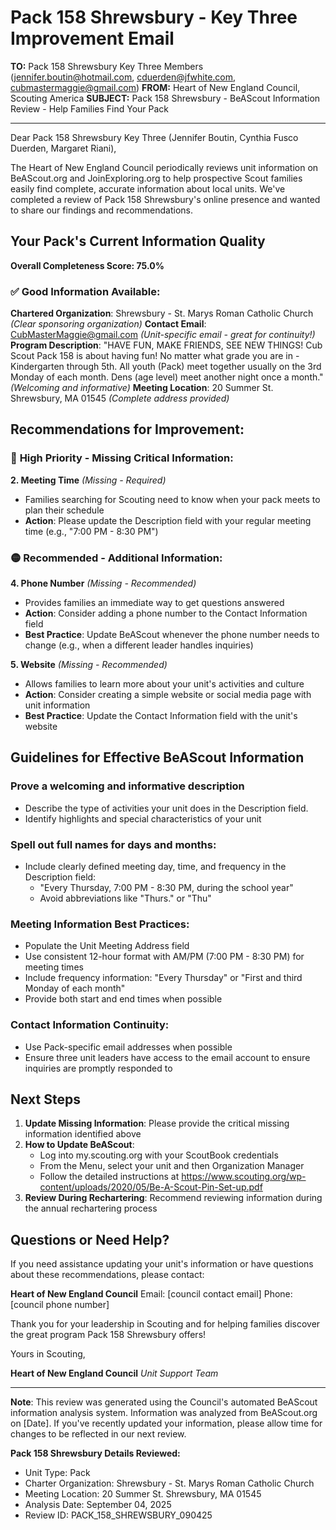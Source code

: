 # Pack 158 Shrewsbury - Key Three Improvement Email

**TO:** Pack 158 Shrewsbury Key Three Members (jennifer.boutin@hotmail.com, cduerden@jfwhite.com, cubmastermaggie@gmail.com)
**FROM:** Heart of New England Council, Scouting America
**SUBJECT:** Pack 158 Shrewsbury - BeAScout Information Review - Help Families Find Your Pack

---

Dear Pack 158 Shrewsbury Key Three (Jennifer Boutin, Cynthia Fusco Duerden, Margaret Riani),

The Heart of New England Council periodically reviews unit information on BeAScout.org and JoinExploring.org to help prospective Scout families easily find complete, accurate information about local units. We've completed a review of Pack 158 Shrewsbury's online presence and wanted to share our findings and recommendations.

## Your Pack's Current Information Quality

**Overall Completeness Score: 75.0%**

### ✅ **Good Information Available:**
**Chartered Organization**: Shrewsbury - St. Marys Roman Catholic Church *(Clear sponsoring organization)*
**Contact Email**: CubMasterMaggie@gmail.com *(Unit-specific email - great for continuity!)*
**Program Description**: "HAVE FUN, MAKE FRIENDS, SEE NEW THINGS! Cub Scout Pack 158 is about having fun! No matter what grade you are in - Kindergarten through 5th. All youth (Pack) meet together usually on the 3rd Monday of each month. Dens (age level) meet another night once a month." *(Welcoming and informative)*
**Meeting Location**: 20 Summer St. Shrewsbury, MA 01545 *(Complete address provided)*

## Recommendations for Improvement:

### 🔴 **High Priority - Missing Critical Information:**

**2. Meeting Time** *(Missing - Required)*
- Families searching for Scouting need to know when your pack meets to plan their schedule
- **Action**: Please update the Description field with your regular meeting time (e.g., "7:00 PM - 8:30 PM")

### 🟡 **Recommended - Additional Information:**

**4. Phone Number** *(Missing - Recommended)*
- Provides families an immediate way to get questions answered
- **Action**: Consider adding a phone number to the Contact Information field
- **Best Practice**: Update BeAScout whenever the phone number needs to change (e.g., when a different leader handles inquiries)

**5. Website** *(Missing - Recommended)*
- Allows families to learn more about your unit's activities and culture
- **Action**: Consider creating a simple website or social media page with unit information
- **Best Practice**: Update the Contact Information field with the unit's website

## Guidelines for Effective BeAScout Information

### **Prove a welcoming and informative description**
- Describe the type of activities your unit does in the Description field.
- Identify highlights and special characteristics of your unit

### **Spell out full names for days and months:**
- Include clearly defined meeting day, time, and frequency in the Description field:
  - "Every Thursday, 7:00 PM - 8:30 PM, during the school year"
  - Avoid abbreviations like "Thurs." or "Thu"

### **Meeting Information Best Practices:**
- Populate the Unit Meeting Address field
- Use consistent 12-hour format with AM/PM (7:00 PM - 8:30 PM) for meeting times
- Include frequency information: "Every Thursday" or "First and third Monday of each month"
- Provide both start and end times when possible

### **Contact Information Continuity:**
- Use Pack-specific email addresses when possible
- Ensure three unit leaders have access to the email account to ensure inquiries are promptly responded to

## Next Steps

1. **Update Missing Information**: Please provide the critical missing information identified above
2. **How to Update BeAScout**: 
   - Log into my.scouting.org with your ScoutBook credentials
   - From the Menu, select your unit and then Organization Manager
   - Follow the detailed instructions at
     https://www.scouting.org/wp-content/uploads/2020/05/Be-A-Scout-Pin-Set-up.pdf
3. **Review During Rechartering**: Recommend reviewing information during the annual rechartering process

## Questions or Need Help?

If you need assistance updating your unit's information or have questions about these recommendations, please contact:

**Heart of New England Council**
Email: [council contact email]
Phone: [council phone number]

Thank you for your leadership in Scouting and for helping families discover the great program Pack 158 Shrewsbury offers!

Yours in Scouting,

**Heart of New England Council**
*Unit Support Team*

---

**Note**: This review was generated using the Council's automated BeAScout information analysis system. Information was analyzed from BeAScout.org on [Date]. If you've recently updated your information, please allow time for changes to be reflected in our next review.

**Pack 158 Shrewsbury Details Reviewed:**
- Unit Type: Pack
- Charter Organization: Shrewsbury - St. Marys Roman Catholic Church
- Meeting Location: 20 Summer St. Shrewsbury, MA 01545
- Analysis Date: September 04, 2025
- Review ID: PACK_158_SHREWSBURY_090425